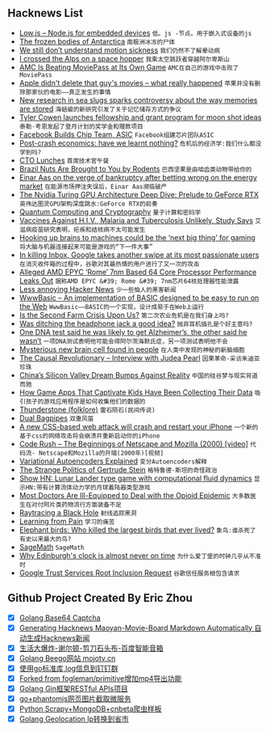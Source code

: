 ## Hacknews List


- [Low.js – Node.js for embedded devices](http://www.lowjs.org)  `低。js -节点。用于嵌入式设备的js`
- [The frozen bodies of Antarctica](http://www.bbc.com/future/story/20180913-a-frozen-graveyard-the-sad-tales-of-antarcticas-deaths?ocid)  `南极洲冰冻的尸体`
- [We still don’t understand motion sickness](https://qz.com/quartzy/1379653/we-still-dont-understand-motion-sickness-but-its-likely-to-get-worse-in-the-digital-age/)  `我们仍然不了解晕动病`
- [I crossed the Alps on a space hopper](https://www.theguardian.com/lifeandstyle/2018/sep/14/i-crossed-alps-on-a-space-hopper-experience)  `我乘太空跳跃者穿越阿尔卑斯山`
- [AMC Is Beating MoviePass at Its Own Game](https://www.fool.com/investing/2018/09/15/3-reasons-amc-is-beating-moviepass-at-its-own-game.aspx)  `AMC在自己的游戏中击败了MoviePass`
- [Apple didn&#39;t delete that guy&#39;s movies – what really happened](https://www.cnet.com/news/no-apple-didnt-delete-that-guys-movies-heres-what-really-happened/)  `苹果并没有删除那家伙的电影——真正发生的事情`
- [New research in sea slugs sparks controversy about the way memories are stored](https://massivesci.com/articles/memory-sea-slug-neuroscience/)  `海蛞蝓的新研究引发了关于记忆储存方式的争议`
- [Tyler Cowen launches fellowship and grant program for moon shot ideas](https://techcrunch.com/2018/09/13/economist-tyler-cowen-launches-a-fellowship-and-grant-program-for-moon-shot-ideas/)  `泰勒·考恩发起了登月计划的奖学金和赠款项目`
- [Facebook Builds Chip Team, ASIC](https://www.eetimes.com/document.asp?doc_id=1333716)  `Facebook组建芯片团队ASIC`
- [Post-crash economics: have we learnt nothing?](https://www.nature.com/articles/d41586-018-06608-6)  `危机后的经济学:我们什么都没学到吗?`
- [CTO Lunches](https://ctolunches.com/)  `首席技术官午餐`
- [Brazil Nuts Are Brought to You by Rodents](https://www.atlasobscura.com/articles/brazil-nuts)  `巴西坚果是由啮齿类动物带给你的`
- [Einar Aas on the verge of bankruptcy after betting wrong on the energy market](https://citizen.co.za/news/news-world/2009424/rain-ruins-one-of-norways-richest-men/)  `在能源市场押注失误后，Einar Aas濒临破产`
- [The Nvidia Turing GPU Architecture Deep Dive: Prelude to GeForce RTX](https://www.anandtech.com/comments/13282/nvidia-turing-architecture-deep-dive)  `英伟达图灵GPU架构深度跳水:GeForce RTX的前奏`
- [Quantum Computing and Cryptography](https://www.schneier.com/blog/archives/2018/09/quantum_computi_2.html)  `量子计算和密码学`
- [Vaccines Against H.I.V., Malaria and Tuberculosis Unlikely, Study Says](https://www.nytimes.com/2018/09/07/health/vaccines-hiv-malaria-tuberculosis.html)  `艾滋病疫苗研究表明，疟疾和结核病不太可能发生`
- [Hooking up brains to machines could be the ‘next big thing’ for gaming](https://thenextweb.com/contributors/2018/09/15/hooking-up-brains-to-machines-could-be-the-next-big-thing-for-gaming/)  `将大脑与机器连接起来可能是游戏的“下一件大事”`
- [In killing Inbox, Google takes another swipe at its most passionate users](https://www.computerworld.com/article/3305946/email/in-killing-inbox-google-takes-another-swipe-at-its-most-passionate-users.html)  `在消灭收件箱的过程中，谷歌对其最热情的用户进行了又一次的攻击`
- [Alleged AMD EPYC ‘Rome’ 7nm Based 64 Core Processor Performance Leaks Out](https://wccftech.com/amd-epyc-rome-7nm-64-core-cpu-performance-benchmark-leak/)  `据称AMD EPYC &#39; Rome &#39; 7nm芯片64核处理器性能泄露`
- [Less annoying Hacker News](http://hn.elijames.org/)  `少一些恼人的黑客新闻`
- [WwwBasic – An implementation of BASIC designed to be easy to run on the Web](https://github.com/google/wwwbasic)  `WwwBasic——BASIC的一个实现，设计成易于在Web上运行`
- [Is the Second Farm Crisis Upon Us?](https://civileats.com/2018/09/10/is-the-second-farm-crisis-upon-us/)  `第二次农业危机是在我们身上吗?`
- [Was ditching the headphone jack a good idea?](https://www.soundguys.com/was-ditching-the-headphone-jack-a-good-idea-13825/)  `抛弃耳机插孔是个好主意吗?`
- [One DNA test said he was likely to get Alzheimer’s, the other said he wasn’t](https://www.nytimes.com/2018/09/15/opinion/sunday/23andme-ancestry-alzheimers-genetic-testing.html)  `一项DNA测试表明他可能会得阿尔茨海默氏症，另一项测试表明他不会`
- [Mysterious new brain cell found in people](http://www.sciencemag.org/news/2018/08/mysterious-new-brain-cell-found-people)  `在人类中发现的神秘的新脑细胞`
- [The Causal Revolutionary – Interview with Judea Pearl](https://www.3ammagazine.com/3am/the-causal-revolutionary/#.W5zZAEtAHvs.twitter)  `因果革命-采访朱迪亚珍珠`
- [China’s Silicon Valley Dream Bumps Against Reality](https://www.bloomberg.com/view/articles/2018-09-16/china-s-dream-of-a-silicon-valley-clone-needs-a-reality-check)  `中国的硅谷梦与现实背道而驰`
- [How Game Apps That Captivate Kids Have Been Collecting Their Data](https://www.nytimes.com/interactive/2018/09/12/technology/kids-apps-data-privacy-google-twitter.html)  `吸引孩子的游戏应用程序是如何收集他们的数据的`
- [Thunderstone (folklore)](https://en.wikipedia.org/wiki/Thunderstone_(folklore))  `雷石陨石(民间传说)`
- [Dual Bagpipes](https://www.jefftk.com/p/dual-bagpipes)  `双重风笛`
- [A new CSS-based web attack will crash and restart your iPhone](https://techcrunch.com/2018/09/15/a-new-css-based-web-attack-will-crash-and-restart-your-iphone/)  `一个新的基于css的网络攻击将会崩溃并重新启动你的iPhone`
- [Code Rush – The Beginnings of Netscape and Mozilla (2000) [video]](https://www.youtube.com/watch?v=4Q7FTjhvZ7Y)  `代码流- Netscape和Mozilla的开端(2000年)[视频]`
- [Variational Autoencoders Explained](http://anotherdatum.com/vae.html)  `变分Autoencoders解释`
- [The Strange Politics of Gertrude Stein](https://www.neh.gov/humanities/2012/marchapril/feature/the-strange-politics-gertrude-stein)  `格特鲁德·斯坦的奇怪政治`
- [Show HN: Lunar Lander type game with computational fluid dynamics](https://github.com/s-macke/Interplanetary-Postal-Service/)  `显示HN:带有计算流体动力学的月球着陆器类型游戏`
- [Most Doctors Are Ill-Equipped to Deal with the Opioid Epidemic](https://www.nytimes.com/2018/09/10/health/addiction-medical-schools-treatment.html)  `大多数医生在对付阿片类药物流行方面装备不足`
- [Raytracing a Black Hole](http://rantonels.github.io/starless/)  `射线追踪黑洞`
- [Learning from Pain](https://benjiweber.co.uk/blog/2018/09/12/learning-from-pain/)  `学习的痛苦`
- [Elephant birds: Who killed the largest birds that ever lived?](https://www.bbc.co.uk/news/science-environment-45495400)  `象鸟:谁杀死了有史以来最大的鸟?`
- [SageMath](https://www.sagemath.org/)  `SageMath`
- [Why Edinburgh&#39;s clock is almost never on time](http://www.bbc.com/travel/story/20180913-scotlands-clock-thats-almost-never-on-time)  `为什么爱丁堡的时钟几乎从不准时`
- [Google Trust Services Root Inclusion Request](https://groups.google.com/forum/m/#!topic/mozilla.dev.security.policy/KYwIf67hcMg)  `谷歌信任服务根包含请求`

## Github Project Created By Eric Zhou

- [x] [Golang Base64 Captcha](https://github.com/mojocn/base64Captcha)
- [x] [Generating Hacknews Maoyan-Movie-Board Markdown Automatically 自动生成Hacknews新闻](https://github.com/dejavuzhou/md-genie)
- [x] [生活大爆炸-谢尔顿-剪刀石头布-百度智能音箱](https://github.com/mojocn/dueros-bang-game)
- [x] [Golang Beego网站 mojotv.cn](https://github.com/mojocn/www.mojotv.cn)
- [x] [使用go标准库,log信息到钉钉群](https://github.com/mojocn/dooger)
- [x] [Forked from fogleman/primitive增加mp4导出功能](https://github.com/mojocn/primitive)
- [x] [Golang Gin框架RESTful APIs项目](https://github.com/JJJJJJJerk/ezier-golang-web-api-framework)
- [x] [go+phantomjs网页图片截取微服务](https://github.com/mojocn/screen_shot)
- [x] [Python Scrapy+MongoDB+cnbeta爬虫样板](https://github.com/mojocn/scrapy_mongodb_boilerplate_cnbeta)
- [x] [Golang Geolocation Ip转换到省市](https://github.com/mojocn/ip2location)